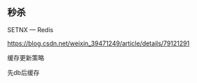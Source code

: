 ## 秒杀

SETNX — Redis 

https://blog.csdn.net/weixin_39471249/article/details/79121291

缓存更新策略

先db后缓存